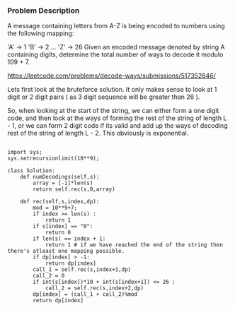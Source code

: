 ### Problem Description

A message containing letters from A-Z is being encoded to numbers using the following mapping:

'A' -> 1
'B' -> 2
...
'Z' -> 26
Given an encoded message denoted by string A containing digits, determine the total number of ways to decode it modulo 109 + 7.

https://leetcode.com/problems/decode-ways/submissions/517352846/


Lets first look at the bruteforce solution.
It only makes sense to look at 1 digit or 2 digit pairs ( as 3 digit sequence will be greater than 26 ).

So, when looking at the start of the string, we can either form a one digit code, and then look at the ways of forming the rest of the string of length L - 1, or we can form 2 digit code if its valid and add up the ways of decoding rest of the string of length L - 2.
This obviously is exponential.


```

import sys;
sys.setrecursionlimit(10**9);

class Solution:
    def numDecodings(self,s):
        array = [-1]*len(s)
        return self.rec(s,0,array)
        
    def rec(self,s,index,dp):
        mod = 10**9+7;
        if index >= len(s) :
            return 1
        if s[index] == "0":
            return 0
        if len(s) == index + 1:
            return 1 # if we have reached the end of the string then there's atleast one mapping possible.
        if dp[index] > -1:
            return dp[index]
        call_1 = self.rec(s,index+1,dp)
        call_2 = 0
        if int(s[index])*10 + int(s[index+1]) <= 26 :
            call_2 = self.rec(s,index+2,dp)
        dp[index] = (call_1 + call_2)%mod
        return dp[index]

```
